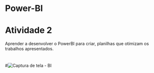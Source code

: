 # Power-BI 
# Atividade 2

 Aprender a desenvolver o PowerBI para criar, planilhas que otimizam os trabalhos apresentados.
#
#![Captura de tela - BI](https://github.com/user-attachments/assets/73cf141e-9415-4d8f-9161-8caf52295e87)
